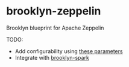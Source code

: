 # brooklyn-zeppelin
Brooklyn blueprint for Apache Zeppelin

TODO:

* Add configurability using [these parameters](https://zeppelin.incubator.apache.org/docs/install/install.html)
* Integrate with [brooklyn-spark](https://github.com/brooklyncentral/brooklyn-spark)
